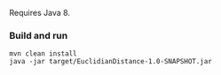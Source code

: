 Requires Java 8.  

### Build and run

```
mvn clean install
java -jar target/EuclidianDistance-1.0-SNAPSHOT.jar 
```
